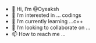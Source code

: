 - 👋 Hi, I’m @Oyeaksh
- 👀 I’m interested in ... codings
- 🌱 I’m currently learning ...c++
- 💞️ I’m looking to collaborate on ...
- 📫 How to reach me ...

<!---
Oyeaksh/Oyeaksh is a ✨ special ✨ repository because its `README.md` (this file) appears on your GitHub profile.
You can click the Preview link to take a look at your changes.
--->
